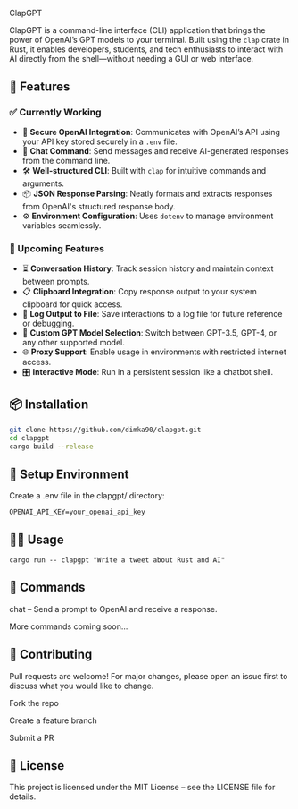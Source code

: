  ClapGPT

ClapGPT is a command-line interface (CLI) application that brings the power of OpenAI’s GPT models to your terminal. Built using the `clap` crate in Rust, it enables developers, students, and tech enthusiasts to interact with AI directly from the shell—without needing a GUI or web interface.

## 🚀 Features

### ✅ Currently Working
- 🔐 **Secure OpenAI Integration**: Communicates with OpenAI’s API using your API key stored securely in a `.env` file.
- 💬 **Chat Command**: Send messages and receive AI-generated responses from the command line.
- 🛠️ **Well-structured CLI**: Built with `clap` for intuitive commands and arguments.
- 📦 **JSON Response Parsing**: Neatly formats and extracts responses from OpenAI's structured response body.
- ⚙️ **Environment Configuration**: Uses `dotenv` to manage environment variables seamlessly.

### 🧪 Upcoming Features
- ⏳ **Conversation History**: Track session history and maintain context between prompts.
- 📋 **Clipboard Integration**: Copy response output to your system clipboard for quick access.
- 💾 **Log Output to File**: Save interactions to a log file for future reference or debugging.
- 🧠 **Custom GPT Model Selection**: Switch between GPT-3.5, GPT-4, or any other supported model.
- 🌐 **Proxy Support**: Enable usage in environments with restricted internet access.
- 🎛️ **Interactive Mode**: Run in a persistent session like a chatbot shell.

## 📦 Installation

```bash
git clone https://github.com/dimka90/clapgpt.git
cd clapgpt
cargo build --release
```
## 🔐 Setup Environment
Create a .env file in the clapgpt/ directory:
```
OPENAI_API_KEY=your_openai_api_key
```
## 🧑‍💻 Usage
```
cargo run -- clapgpt "Write a tweet about Rust and AI"
```

## 🔧 Commands
chat <prompt> – Send a prompt to OpenAI and receive a response.

More commands coming soon...

## 🤝 Contributing
Pull requests are welcome! For major changes, please open an issue first to discuss what you would like to change.

Fork the repo

Create a feature branch

Submit a PR
## 📄 License
This project is licensed under the MIT License – see the LICENSE file for details.
